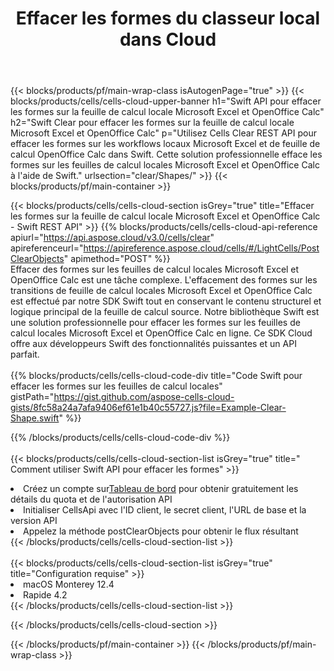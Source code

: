 ﻿---
title:  Effacer les formes du classeur local dans Cloud
description: API Cloud et SDK pour effacer les formes sur Microsoft Excel et OpenOffice Calc. Effacez les formes sur les feuilles de calcul locales par le Cells Cloud API. Le SDK prend en charge les types de langages de développement. Ils incluent Android, C#, Go, Java, NodeJS, Perl, PHP, Python, Ruby et Swift.
url: /fr/swift/clear/shapes/
---
{{< blocks/products/pf/main-wrap-class isAutogenPage="true" >}}
{{< blocks/products/cells/cells-cloud-upper-banner h1="Swift API pour effacer les formes sur la feuille de calcul locale Microsoft Excel et OpenOffice Calc" h2="Swift Clear pour effacer les formes sur la feuille de calcul locale Microsoft Excel et OpenOffice Calc" p="Utilisez Cells Clear REST API pour effacer les formes sur les workflows locaux Microsoft Excel et de feuille de calcul OpenOffice Calc dans Swift. Cette solution professionnelle efface les formes sur les feuilles de calcul locales Microsoft Excel et OpenOffice Calc à l\'aide de Swift." urlsection="clear/Shapes/" >}}
{{< blocks/products/pf/main-container >}}

{{< blocks/products/cells/cells-cloud-section isGrey="true" title="Effacer les formes sur la feuille de calcul locale Microsoft Excel et OpenOffice Calc - Swift REST API" >}}
{{% blocks/products/cells/cells-cloud-api-reference apiurl="https://api.aspose.cloud/v3.0/cells/clear" apireferenceurl="https://apireference.aspose.cloud/cells/#/LightCells/PostClearObjects" apimethod="POST" %}}
<br/>
Effacer des formes sur les feuilles de calcul locales Microsoft Excel et OpenOffice Calc est une tâche complexe. L'effacement des formes sur les transitions de feuille de calcul locales Microsoft Excel et OpenOffice Calc est effectué par notre SDK Swift tout en conservant le contenu structurel et logique principal de la feuille de calcul source. Notre bibliothèque Swift est une solution professionnelle pour effacer les formes sur les feuilles de calcul locales Microsoft Excel et OpenOffice Calc en ligne. Ce SDK Cloud offre aux développeurs Swift des fonctionnalités puissantes et un API parfait.
<br/>
<br/>
{{% blocks/products/cells/cells-cloud-code-div title="Code Swift pour effacer les formes sur les feuilles de calcul locales" gistPath="https://gist.github.com/aspose-cells-cloud-gists/8fc58a24a7afa9406ef61e1b40c55727.js?file=Example-Clear-Shape.swift" %}}
  
{{% /blocks/products/cells/cells-cloud-code-div %}}
<br/>
<br/>
{{< blocks/products/cells/cells-cloud-section-list isGrey="true" title=" Comment utiliser Swift API pour effacer les formes" >}}
<li> Créez un compte sur<a href="https://dashboard.aspose.cloud/">Tableau de bord</a> pour obtenir gratuitement les détails du quota et de l'autorisation API</li>
<li>Initialiser CellsApi avec l'ID client, le secret client, l'URL de base et la version API</li>
<li>Appelez la méthode postClearObjects pour obtenir le flux résultant</li>
{{< /blocks/products/cells/cells-cloud-section-list >}}
<br/>
<br/>
{{< blocks/products/cells/cells-cloud-section-list isGrey="true" title="Configuration requise" >}}
<li>macOS Monterey 12.4</li>
<li>Rapide 4.2</li>
{{< /blocks/products/cells/cells-cloud-section-list >}}

{{< /blocks/products/cells/cells-cloud-section >}}

{{< /blocks/products/pf/main-container >}}
{{< /blocks/products/pf/main-wrap-class >}}
